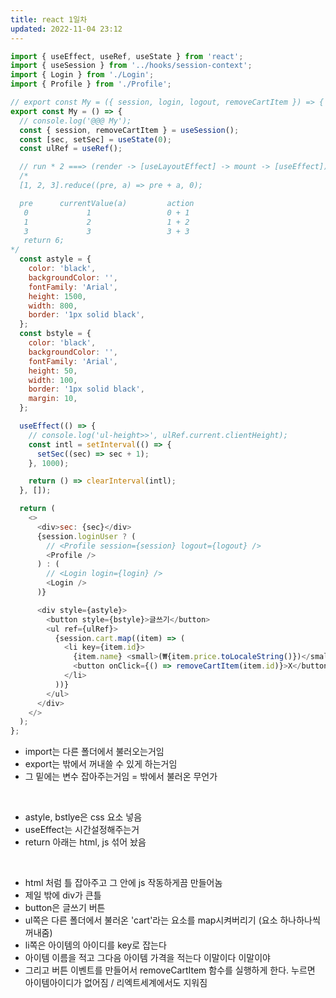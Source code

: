 ```yaml
---
title: react 1일차
updated: 2022-11-04 23:12
---
```


```javascript
import { useEffect, useRef, useState } from 'react';
import { useSession } from '../hooks/session-context';
import { Login } from './Login';
import { Profile } from './Profile';

// export const My = ({ session, login, logout, removeCartItem }) => {
export const My = () => {
  // console.log('@@@ My');
  const { session, removeCartItem } = useSession();
  const [sec, setSec] = useState(0);
  const ulRef = useRef();

  // run * 2 ===> (render -> [useLayoutEffect] -> mount -> [useEffect]) -> unMount -> mount
  /*
  [1, 2, 3].reduce((pre, a) => pre + a, 0);

  pre      currentValue(a)         action
   0             1                 0 + 1
   1             2                 1 + 2
   3             3                 3 + 3
   return 6;
*/
  const astyle = {
    color: 'black',
    backgroundColor: '',
    fontFamily: 'Arial',
    height: 1500,
    width: 800,
    border: '1px solid black',
  };
  const bstyle = {
    color: 'black',
    backgroundColor: '',
    fontFamily: 'Arial',
    height: 50,
    width: 100,
    border: '1px solid black',
    margin: 10,
  };

  useEffect(() => {
    // console.log('ul-height>>', ulRef.current.clientHeight);
    const intl = setInterval(() => {
      setSec((sec) => sec + 1);
    }, 1000);

    return () => clearInterval(intl);
  }, []);

  return (
    <>
      <div>sec: {sec}</div>
      {session.loginUser ? (
        // <Profile session={session} logout={logout} />
        <Profile />
      ) : (
        // <Login login={login} />
        <Login />
      )}

      <div style={astyle}>
        <button style={bstyle}>글쓰기</button>
        <ul ref={ulRef}>
          {session.cart.map((item) => (
            <li key={item.id}>
              {item.name} <small>(₩{item.price.toLocaleString()})</small>
              <button onClick={() => removeCartItem(item.id)}>X</button>
            </li>
          ))}
        </ul>
      </div>
    </>
  );
};
```

* import는 다른 폴더에서 불러오는거임
* export는 밖에서 꺼내쓸 수 있게 하는거임
* 그 밑에는 변수 잡아주는거임 = 밖에서 불러온 무언가
<br>

* astyle, bstlye은 css 요소 넣음
* useEffect는 시간설정해주는거 
* return 아래는 html, js 섞어 놨음
<br>

* html 처럼 틀 잡아주고 그 안에 js 작동하게끔 만들어놈
* 제일 밖에 div가 큰틀 
* button은 글쓰기 버튼
* ul쪽은 다른 폴더에서 불러온 'cart'라는 요소를 map시켜버리기 (요소 하나하나씩 꺼내줌)
* li쪽은 아이템의 아이디를 key로 잡는다
* 아이템 이름을 적고 그다음 아이템 가격을 적는다 이말이다 이말이야
* 그리고 버튼 이벤트를 만들어서 removeCartItem 함수를 실행하게 한다. 누르면 아이템아이디가 없어짐 / 리엑트세계에서도 지워짐